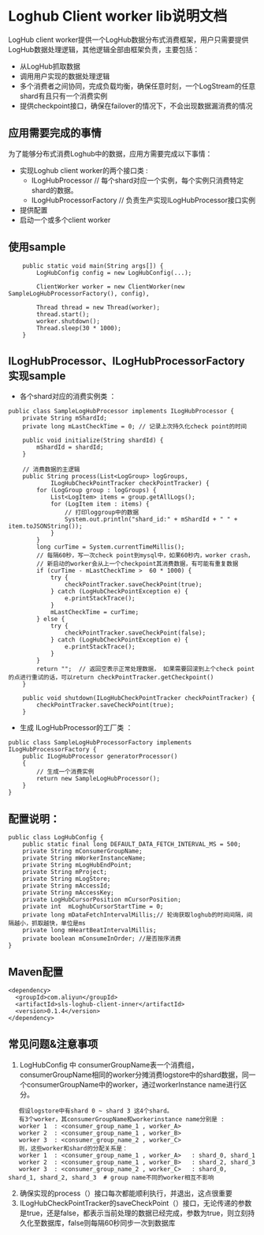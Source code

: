 # Loghub Client worker lib说明文档
LogHub client worker提供一个LogHub数据分布式消费框架，用户只需要提供LogHub数据处理逻辑，其他逻辑全部由框架负责，主要包括：
* 从LogHub抓取数据
* 调用用户实现的数据处理逻辑
* 多个消费者之间协同，完成负载均衡，确保任意时刻，一个LogStream的任意shard有且只有一个消费实例
* 提供checkpoint接口，确保在failover的情况下，不会出现数据漏消费的情况

## 应用需要完成的事情
为了能够分布式消费Loghub中的数据，应用方需要完成以下事情：
* 实现Loghub client worker的两个接口类 :
    * ILogHubProcessor // 每个shard对应一个实例，每个实例只消费特定shard的数据。
    * ILogHubProcessorFactory // 负责生产实现ILogHubProcessor接口实例
* 提供配置 
* 启动一个或多个client worker

## 使用sample 
```
	public static void main(String args[]) {
		LogHubConfig config = new LogHubConfig(...);
				
		ClientWorker worker = new ClientWorker(new SampleLogHubProcessorFactory(), config),
		
		Thread thread = new Thread(worker);
		thread.start();
		worker.shutdown();
		Thread.sleep(30 * 1000);
	}

```

## ILogHubProcessor、ILogHubProcessorFactory 实现sample

* 各个shard对应的消费实例类 ：
```
public class SampleLogHubProcessor implements ILogHubProcessor {
	private String mShardId;
	private long mLastCheckTime = 0; // 记录上次持久化check point的时间
	
	public void initialize(String shardId) {
		mShardId = shardId;
	}

	// 消费数据的主逻辑
	public String process(List<LogGroup> logGroups,
			ILogHubCheckPointTracker checkPointTracker) {
		for (LogGroup group : logGroups) {
			List<LogItem> items = group.getAllLogs();
			for (LogItem item : items) {
			    // 打印loggroup中的数据
				System.out.println("shard_id:" + mShardId + " " + item.toJSONString());
			}
		}
		long curTime = System.currentTimeMillis();
		// 每隔60秒，写一次check point到mysql中，如果60秒内，worker crash，
		// 新启动的worker会从上一个checkpoint其消费数据，有可能有重复数据
		if (curTime - mLastCheckTime >  60 * 1000) {
			try {
				checkPointTracker.saveCheckPoint(true);
			} catch (LogHubCheckPointException e) {
				e.printStackTrace();
			}
			mLastCheckTime = curTime;
		} else {
			try {
				checkPointTracker.saveCheckPoint(false);
			} catch (LogHubCheckPointException e) {
				e.printStackTrace();
			}
		}
		return "";  // 返回空表示正常处理数据， 如果需要回滚到上个check point的点进行重试的话，可以return checkPointTracker.getCheckpoint()
	}
	
	public void shutdown(ILogHubCheckPointTracker checkPointTracker) {
	    checkPointTracker.saveCheckPoint(true);
	}
```

* 生成 ILogHubProcessor的工厂类 ：
```
public class SampleLogHubProcessorFactory implements ILogHubProcessorFactory {
	public ILogHubProcessor generatorProcessor()
	{   
	    // 生成一个消费实例
		return new SampleLogHubProcessor();
	}
}
```

## 配置说明：

```
public class LogHubConfig {
	public static final long DEFAULT_DATA_FETCH_INTERVAL_MS = 500;
	private String mConsumerGroupName;
	private String mWorkerInstanceName;
	private String mLogHubEndPoint;
	private String mProject;
	private String mLogStore;
	private String mAccessId;
	private String mAccessKey;
	private LogHubCursorPosition mCursorPosition;
	private int  mLoghubCursorStartTime = 0;
	private long mDataFetchIntervalMillis;// 轮询获取loghub的时间间隔，间隔越小，抓取越快，单位是ms
	private long mHeartBeatIntervalMillis;
	private boolean mConsumeInOrder; //是否按序消费
}
```
## Maven配置
```
<dependency>
  <groupId>com.aliyun</groupId>
  <artifactId>sls-loghub-client-inner</artifactId>
  <version>0.1.4</version>
</dependency>
```

## 常见问题&注意事项
1. LogHubConfig 中 consumerGroupName表一个消费组，consumerGroupName相同的worker分摊消费logstore中的shard数据，同一个consumerGroupName中的worker，通过workerInstance name进行区分。 
```
   假设logstore中有shard 0 ~ shard 3 这4个shard。
   有3个worker，其consumerGroupName和workerinstance name分别是 : 
   worker 1  : <consumer_group_name_1 , worker_A>
   worker 2  : <consumer_group_name_1 , worker_B>
   worker 3  : <consumer_group_name_2 , worker_C>
   则，这些worker和shard的分配关系是：
   worker 1  : <consumer_group_name_1 , worker_A>   : shard_0, shard_1
   worker 2  : <consumer_group_name_1 , worker_B>   : shard_2, shard_3
   worker 3  : <consumer_group_name_2 , worker_C>   : shard_0, shard_1, shard_2, shard_3  # group name不同的worker相互不影响
```
2. 确保实现的process（）接口每次都能顺利执行，并退出，这点很重要
3. ILogHubCheckPointTracker的saveCheckPoint（）接口，无论传递的参数是true，还是false，都表示当前处理的数据已经完成，参数为true，则立刻持久化至数据库，false则每隔60秒同步一次到数据库